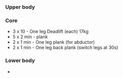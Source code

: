 ### Upper body

### Core
- 3 x 10    - One leg Deadlift (each) 17kg
- 5 x 2 min - plank
- 2 x 1 min - One leg plank (for abductor)
- 2 x 1 min - One leg back plank (switch legs at 30s)

### Lower body
- 